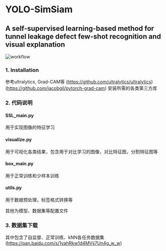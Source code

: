 # YOLO-SimSiam
## A self-supervised learning-based method for tunnel leakage defect few-shot recognition and visual explanation

![workflow](https://github.com/user-attachments/assets/986b768e-2183-4a83-8b87-5417137f3207)



### 1. Installation
参考ultralytics, Grad-CAM等 (https://github.com/ultralytics/ultralytics) (https://github.com/jacobgil/pytorch-grad-cam) 安装所需的各类第三方库


### 2. 代码说明

#### SSL_main.py
用于实现图像的特征学习

#### visualize.py
用于可视化各类结果，包含用于对比学习的图像，对比特征图，分割特征图等

#### box_main.py
用于正常训练和少样本训练

#### utils.py
用于数据预处理，标签格式转换等

其他为模型、数据集等配置文件


### 3. 数据集下载
其中包含了自监督、正常训练、kNN各任务数据集 (https://pan.baidu.com/s/1yahRkw1d4MVjj7Un4g_w_w)

